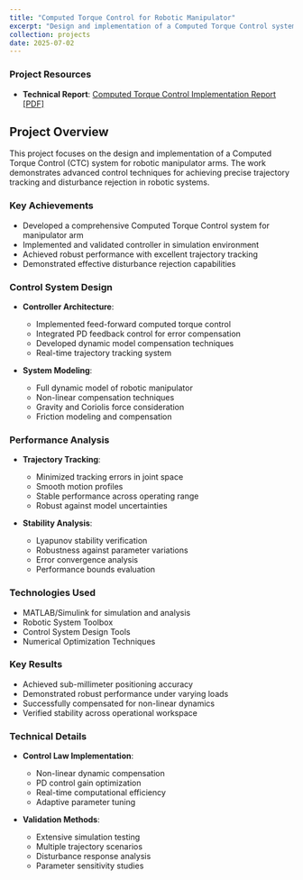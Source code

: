 ```yaml
---
title: "Computed Torque Control for Robotic Manipulator"
excerpt: "Design and implementation of a Computed Torque Control system for precise manipulator arm control<br/><img src='/images/CTC.png' width='500' height='300'>"
collection: projects
date: 2025-07-02
---
```


### Project Resources
* **Technical Report**: [Computed Torque Control Implementation Report [PDF]](/files/computed_torque_control_report.pdf)

## Project Overview
This project focuses on the design and implementation of a Computed Torque Control (CTC) system for robotic manipulator arms. The work demonstrates advanced control techniques for achieving precise trajectory tracking and disturbance rejection in robotic systems.

### Key Achievements
* Developed a comprehensive Computed Torque Control system for manipulator arm
* Implemented and validated controller in simulation environment
* Achieved robust performance with excellent trajectory tracking
* Demonstrated effective disturbance rejection capabilities

### Control System Design

* **Controller Architecture**: 
  - Implemented feed-forward computed torque control
  - Integrated PD feedback control for error compensation
  - Developed dynamic model compensation techniques
  - Real-time trajectory tracking system

* **System Modeling**:
  - Full dynamic model of robotic manipulator
  - Non-linear compensation techniques
  - Gravity and Coriolis force consideration
  - Friction modeling and compensation

### Performance Analysis

* **Trajectory Tracking**:
  - Minimized tracking errors in joint space
  - Smooth motion profiles
  - Stable performance across operating range
  - Robust against model uncertainties

* **Stability Analysis**:
  - Lyapunov stability verification
  - Robustness against parameter variations
  - Error convergence analysis
  - Performance bounds evaluation

### Technologies Used
* MATLAB/Simulink for simulation and analysis
* Robotic System Toolbox
* Control System Design Tools
* Numerical Optimization Techniques

### Key Results
* Achieved sub-millimeter positioning accuracy
* Demonstrated robust performance under varying loads
* Successfully compensated for non-linear dynamics
* Verified stability across operational workspace

### Technical Details
* **Control Law Implementation**:
  - Non-linear dynamic compensation
  - PD control gain optimization
  - Real-time computational efficiency
  - Adaptive parameter tuning

* **Validation Methods**:
  - Extensive simulation testing
  - Multiple trajectory scenarios
  - Disturbance response analysis
  - Parameter sensitivity studies

